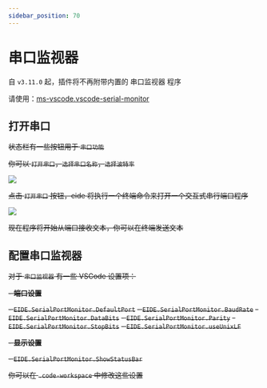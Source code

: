 ```yaml
---
sidebar_position: 70
---
```


# 串口监视器

自 `v3.11.0` 起，插件将不再附带内置的 串口监视器 程序

请使用：[ms-vscode.vscode-serial-monitor](https://marketplace.visualstudio.com/items?itemName=ms-vscode.vscode-serial-monitor)

## 打开串口

~~状态栏有一些按钮用于 `串口功能`~~

~~你可以 `打开串口`，`选择串口名称`，`选择波特率`~~

~~![](/docs_img/serialport_btns.png)~~

~~点击 `打开串口` 按钮，eide 将执行一个终端命令来打开一个交互式串行端口程序~~

~~![](/docs_img/serialport_opened.png)~~

~~现在程序将开始从端口接收文本，你可以在终端发送文本~~

## 配置串口监视器

~~对于 `串口监视器` 有一些 VSCode 设置项：~~

~~- **端口设置**~~

  ~~- `EIDE.SerialPortMonitor.DefaultPort`~~
  ~~- `EIDE.SerialPortMonitor.BaudRate`~~
  ~~- `EIDE.SerialPortMonitor.DataBits`~~
  ~~- `EIDE.SerialPortMonitor.Parity`~~
  ~~- `EIDE.SerialPortMonitor.StopBits`~~
  ~~- `EIDE.SerialPortMonitor.useUnixLF`~~

~~- **显示设置**~~

  ~~- `EIDE.SerialPortMonitor.ShowStatusBar`~~

~~你可以在 `.code-workspace` 中修改这些设置~~
